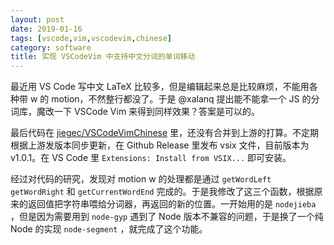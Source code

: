 ```yaml
---
layout: post
date: 2019-01-16
tags: [vscode,vim,vscodevim,chinese]
category: software
title: 实现 VSCodeVim 中支持中文分词的单词移动
---
```


最近用 VS Code 写中文 LaTeX 比较多，但是编辑起来总是比较麻烦，不能用各种带 w 的 motion，不然整行都没了。于是 @xalanq 提出能不能拿一个 JS 的分词库，魔改一下 VSCode Vim 来得到同样效果？答案是可以的。

最后代码在 [jiegec/VSCodeVimChinese](https://github.com/jiegec/VSCodeVimChinese) 里，还没有合并到上游的打算。不定期根据上游发版本同步更新，在 Github Release 里发布 vsix 文件，目前版本为 v1.0.1。在 VS Code 里 `Extensions: Install from VSIX...` 即可安装。

经过对代码的研究，发现对 motion w 的处理都是通过 `getWordLeft` `getWordRight` 和 `getCurrentWordEnd` 完成的。于是我修改了这三个函数，根据原来的返回值把字符串喂给分词器，再返回的新的位置。一开始用的是 `nodejieba` ，但是因为需要用到 `node-gyp` 遇到了 Node 版本不兼容的问题，于是换了一个纯 Node 的实现 `node-segment` ，就完成了这个功能。

